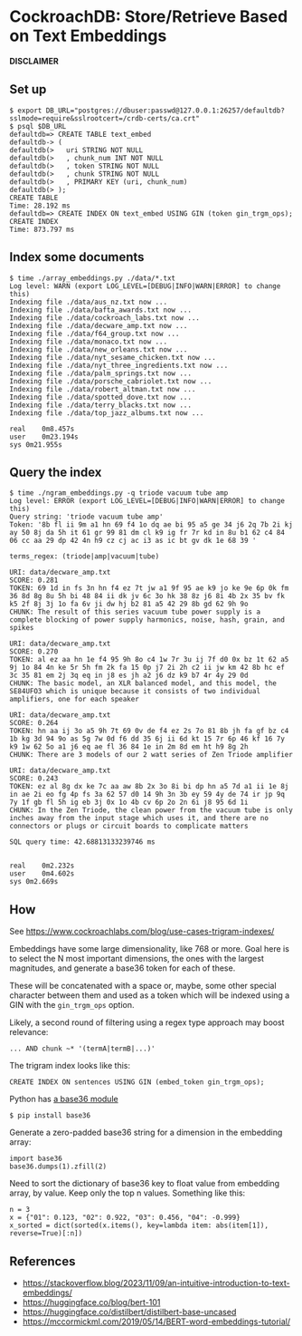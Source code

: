 # CockroachDB: Store/Retrieve Based on Text Embeddings

**DISCLAIMER**


## Set up

```
$ export DB_URL="postgres://dbuser:passwd@127.0.0.1:26257/defaultdb?sslmode=require&sslrootcert=/crdb-certs/ca.crt"
$ psql $DB_URL
defaultdb=> CREATE TABLE text_embed
defaultdb-> (
defaultdb(>   uri STRING NOT NULL
defaultdb(>   , chunk_num INT NOT NULL
defaultdb(>   , token STRING NOT NULL
defaultdb(>   , chunk STRING NOT NULL
defaultdb(>   , PRIMARY KEY (uri, chunk_num)
defaultdb(> );
CREATE TABLE
Time: 28.192 ms
defaultdb=> CREATE INDEX ON text_embed USING GIN (token gin_trgm_ops);
CREATE INDEX
Time: 873.797 ms
```

## Index some documents

```
$ time ./array_embeddings.py ./data/*.txt
Log level: WARN (export LOG_LEVEL=[DEBUG|INFO|WARN|ERROR] to change this)
Indexing file ./data/aus_nz.txt now ...
Indexing file ./data/bafta_awards.txt now ...
Indexing file ./data/cockroach_labs.txt now ...
Indexing file ./data/decware_amp.txt now ...
Indexing file ./data/f64_group.txt now ...
Indexing file ./data/monaco.txt now ...
Indexing file ./data/new_orleans.txt now ...
Indexing file ./data/nyt_sesame_chicken.txt now ...
Indexing file ./data/nyt_three_ingredients.txt now ...
Indexing file ./data/palm_springs.txt now ...
Indexing file ./data/porsche_cabriolet.txt now ...
Indexing file ./data/robert_altman.txt now ...
Indexing file ./data/spotted_dove.txt now ...
Indexing file ./data/terry_blacks.txt now ...
Indexing file ./data/top_jazz_albums.txt now ...

real	0m8.457s
user	0m23.194s
sys	0m21.955s
```

## Query the index

```
$ time ./ngram_embeddings.py -q triode vacuum tube amp
Log level: ERROR (export LOG_LEVEL=[DEBUG|INFO|WARN|ERROR] to change this)
Query string: 'triode vacuum tube amp'
Token: '8b fl ii 9m a1 hn 69 f4 1o dq ae bi 95 a5 ge 34 j6 2q 7b 2i kj ay 50 8j da 5h it 61 gr 99 81 dm cl k9 ig fr 7r kd in 8u b1 62 c4 84 06 cc aa 29 dp 42 4n h9 cz cj ac i3 as ic bt gv dk 1e 68 39 '

terms_regex: (triode|amp|vacuum|tube)

URI: data/decware_amp.txt
SCORE: 0.281
TOKEN: 69 1d in fs 3n hn f4 ez 7t jw a1 9f 95 ae k9 jo ke 9e 6p 0k fm 36 8d 8g 8u 5h bi 48 84 ii dk jv 6c 3o hk 38 8z j6 8i 4b 2x 35 bv fk k5 2f 8j 3j 1o fa 6v ji dw hj b2 81 a5 42 29 8b gd 62 9h 9o
CHUNK: The result of this series vacuum tube power supply is a complete blocking of power supply harmonics, noise, hash, grain, and spikes

URI: data/decware_amp.txt
SCORE: 0.270
TOKEN: al ez aa hn 1e f4 95 9h 8o c4 1w 7r 3u ij 7f d0 0x bz 1t 62 a5 9j 1o 84 4n ke 5r 5h fm 2k fa 15 0p j7 2i 2h c2 ii jw km 42 8b hc ef 3c 35 81 em 2j 3q eq in j8 es jh a2 j6 dz k9 b7 4r 4y 29 0d
CHUNK: The basic model, an XLR balanced model, and this model, the SE84UFO3 which is unique because it consists of two individual amplifiers, one for each speaker

URI: data/decware_amp.txt
SCORE: 0.264
TOKEN: hn aa ij 3o a5 9h 7t 69 0v de f4 ez 2s 7o 81 8b jh fa gf bz c4 1b kg 3d 94 9o as 5g 7w 0d f6 dd 35 6j ii 6d kt 15 7r 6p 46 kf 16 7y k9 1w 62 5o a1 j6 eq ae fl 36 84 1e in 2m 8d em ht h9 8g 2h
CHUNK: There are 3 models of our 2 watt series of Zen Triode amplifier

URI: data/decware_amp.txt
SCORE: 0.243
TOKEN: ez al 8g dx ke 7c aa aw 8b 2x 3o 8i bi dp hn a5 7d a1 ii 1e 8j in ae 2i eo fg 4p fs 3a 62 57 d0 14 9h 3n 3b ey 59 4y de 74 ir jp 9q 7y 1f gb fl 5h ig eb 3j 0x 1o 4b cv 6p 2o 2n 6i j8 95 6d 1i
CHUNK: In the Zen Triode, the clean power from the vacuum tube is only inches away from the input stage which uses it, and there are no connectors or plugs or circuit boards to complicate matters

SQL query time: 42.68813133239746 ms


real	0m2.232s
user	0m4.602s
sys	0m2.669s
```

## How

See https://www.cockroachlabs.com/blog/use-cases-trigram-indexes/

Embeddings have some large dimensionality, like 768 or more.  Goal here is to
select the N most important dimensions, the ones with the largest magnitudes,
and generate a base36 token for each of these.

These will be concatenated with a space or, maybe, some other special
character between them and used as a token which will be indexed using a GIN with
the `gin_trgm_ops` option.

Likely, a second round of filtering using a regex type approach may boost relevance:
```
... AND chunk ~* '(termA|termB|...)'
```

The trigram index looks like this:
```
CREATE INDEX ON sentences USING GIN (embed_token gin_trgm_ops);
```

Python has [a base36 module](https://pypi.org/project/base36/)

```
$ pip install base36
```

Generate a zero-padded base36 string for a dimension in the embedding array:
```
import base36
base36.dumps(1).zfill(2)
```

Need to sort the dictionary of base36 key to float value from embedding array, by value.
Keep only the top n values.  Something like this:
```
n = 3
x = {"01": 0.123, "02": 0.922, "03": 0.456, "04": -0.999}
x_sorted = dict(sorted(x.items(), key=lambda item: abs(item[1]), reverse=True)[:n])
```

## References

* https://stackoverflow.blog/2023/11/09/an-intuitive-introduction-to-text-embeddings/
* https://huggingface.co/blog/bert-101
* https://huggingface.co/distilbert/distilbert-base-uncased
* https://mccormickml.com/2019/05/14/BERT-word-embeddings-tutorial/

